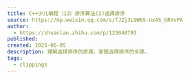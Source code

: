```yaml
---
title: C++少儿编程（12）排序算法(2)选择排序
source: https://mp.weixin.qq.com/s/fJZj3L9W65-UxAS_bRXvPA
author:
  - https://zhuanlan.zhihu.com/p/123048793
published: 
created: 2025-06-05
description: 理解选择排序的原理，掌握选择排序的步骤。
tags:
  - clippings
---
```

